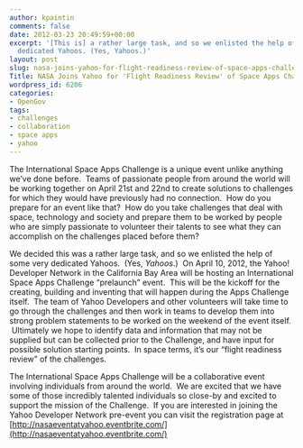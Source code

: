 ```yaml
---
author: kpaintin
comments: false
date: 2012-03-23 20:49:59+00:00
excerpt: '[This is] a rather large task, and so we enlisted the help of some very
  dedicated Yahoos. (Yes, Yahoos.)'
layout: post
slug: nasa-joins-yahoo-for-flight-readiness-review-of-space-apps-challenges
Title: NASA Joins Yahoo for 'Flight Readiness Review' of Space Apps Challenges
wordpress_id: 6206
categories:
- OpenGov
tags:
- challenges
- collaboration
- space apps
- yahoo
---
```


The International Space Apps Challenge is a unique event unlike anything we’ve done before.  Teams of passionate people from around the world will be working together on April 21st and 22nd to create solutions to challenges for which they would have previously had no connection.  How do you prepare for an event like that?  How do you take challenges that deal with space, technology and society and prepare them to be worked by people who are simply passionate to volunteer their talents to see what they can accomplish on the challenges placed before them?

We decided this was a rather large task, and so we enlisted the help of some very dedicated Yahoos.  (Yes, _Yahoos_.)  On April 10, 2012, the Yahoo! Developer Network in the California Bay Area will be hosting an International Space Apps Challenge “prelaunch” event.  This will be the kickoff for the creating, building and inventing that will happen during the Apps Challenge itself.  The team of Yahoo Developers and other volunteers will take time to go through the challenges and then work in teams to develop them into strong problem statements to be worked on the weekend of the event itself.  Ultimately we hope to identify data and information that may not be supplied but can be collected prior to the Challenge, and have input for possible solution starting points.  In space terms, it’s our “flight readiness review” of the challenges.

The International Space Apps Challenge will be a collaborative event involving individuals from around the world.  We are excited that we have some of those incredibly talented individuals so close-by and excited to support the mission of the Challenge.  If you are interested in joining the Yahoo Developer Network pre-event you can visit the registration page at [http://nasaeventatyahoo.eventbrite.com/](http://nasaeventatyahoo.eventbrite.com/)

